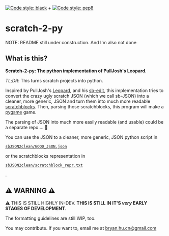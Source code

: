 [![Code style: black](https://img.shields.io/badge/code%20style-black-000000.svg)](https://github.com/psf/black) + [![Code style: pep8](https://img.shields.io/badge/Code%20style%3A-pep8-brightgreen)](https://github.com/hhatto/autopep8)

# scratch-2-py

NOTE: README still under construction. And I'm also not done

## What is this?

**Scratch-2-py: The python implementation of PullJosh's Leopard.**

_TL;DR_: This turns scratch projects into python.

Inspired by PullJosh's [Leopard](https://github.com/PullJosh/leopard), and his [sb-edit](https://github.com/PullJosh/sb-edit), this implementation tries to convert the crazy ugly scratch JSON (which we call sb-JSON) into a cleaner, more generic, JSON and turn them into much more readable [scratchblocks](https://github.com/scratchblocks/scratchblocks). Then, parsing those scratchblocks, this program will make a [pygame](https://www.pygame.org/news) game.

The parsing of JSON into much more easily readable (and usable) could be a separate repo.... :thinking:

You can use the JSON to a cleaner, more generic, JSON python script in

<u>
  <code>sbJSON2clean/GOOD_JSON.json</code>
</u>

or the scratchblocks representation in

<u>
  <code>sbJSON2clean/scratchblock_repr.txt</code>
</u>

.

## :warning: WARNING :warning:

:warning: THIS IS STILL HIGHLY IN-DEV. **THIS IS STILL IN IT'S _very_ EARLY STAGES OF DEVELOPMENT**.

The formatting guidelines are still WIP, too.

You may contribute. If you want to, email me at bryan.hu.cn@gmail.com
